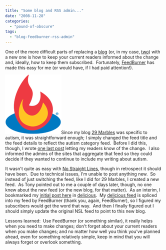 ```yaml
---
title: "Some blog and RSS admin..."
date: "2008-11-28"
categories: 
  - "pound-of-obscure"
tags: 
  - "blog-feedburner-rss-admin"
---
```


One of the more difficult parts of replacing a [blog](http://nsl.gbrettmiller.com) (or, in my case, [two](http://autism.gbrettmiller.com)) with a new one is how to keep your current readers informed about the change and, ideally, how to keep them subscribed.  Fortunately, [FeedBurner](http://www.feedburner.com) has made this easy for me (or would have, if I had paid attention!).

[![](images/flamocon_190h.gif "FeedBurner logo")](http://www.feedburner.com)Since my blog [29 Marbles](http://autism.gbrettmiller.com) was specific to autism, it was straightforward enough; I simply changed the feed title and the feed details to reflect the autism category feed.  Before I did this, though, I wrote [one last post](http://autism.gbrettmiller.com/2008/11/putting-away-my-29-marbles/) letting my readers know of the change.  I also informed the admins of the sites that aggregate that feed so they could decide if they wanted to continue to include my writing about autism.

It wasn't quite as easy with [No Straight Lines](http://nsl.gbrettmiller.com), though in retrospect it should have been.  Due to technical issues, I'm unable to post anything new.  So instead of just switching the feed, like I did for 29 Marbles, I created a new feed.  As Tony pointed out to me a couple of days later, though, no one knew about the new feed (or the new blog, for that matter).  As an interim, I bookmarked my [initial post here](http://blog.gbrettmiller.com/my-new-wastebook/) in [delicious](http://delicious.com).  My [delicious feed](http://delicious.com/gbrettmiller) is spliced into my feed by FeedBurner (thank you, again, FeedBurner), so I figured my subscribers would get the word that way.  And then I finally figured out I should simply update the original NSL feed to point to this new blog.

Lessons learned:  Use FeedBurner (or something similar), it really helps when you need to make changes; don't forget about your current readers when you make changes; and no matter how well you think you've planned ahead, even for something relatively simple, keep in mind that you will always forget or overlook something.
